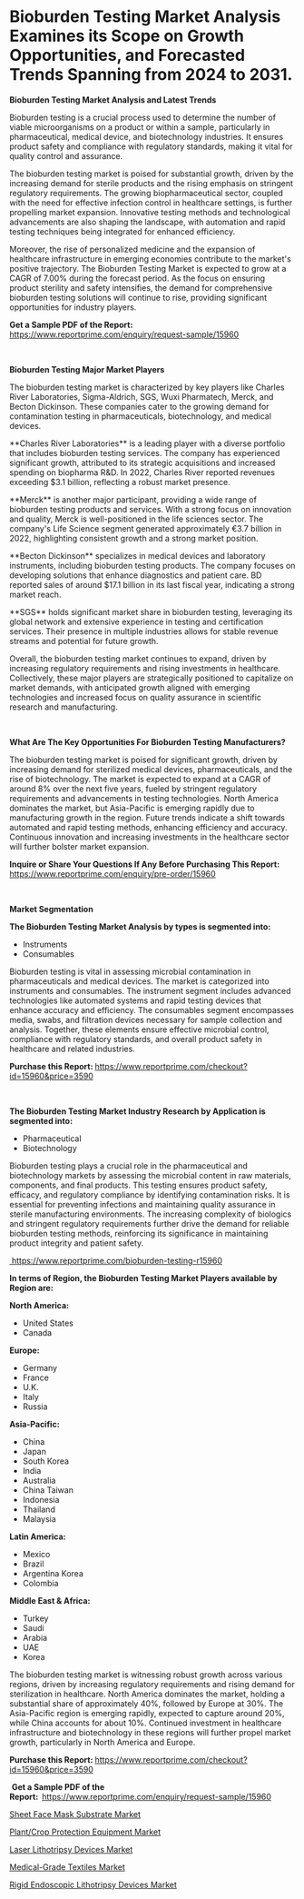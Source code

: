 <p><h1>Bioburden Testing Market Analysis Examines its Scope on Growth Opportunities, and Forecasted Trends Spanning from 2024 to 2031.</h1></p><p><strong>Bioburden Testing Market Analysis and Latest Trends</strong></p>
<p><p>Bioburden testing is a crucial process used to determine the number of viable microorganisms on a product or within a sample, particularly in pharmaceutical, medical device, and biotechnology industries. It ensures product safety and compliance with regulatory standards, making it vital for quality control and assurance. </p><p>The bioburden testing market is poised for substantial growth, driven by the increasing demand for sterile products and the rising emphasis on stringent regulatory requirements. The growing biopharmaceutical sector, coupled with the need for effective infection control in healthcare settings, is further propelling market expansion. Innovative testing methods and technological advancements are also shaping the landscape, with automation and rapid testing techniques being integrated for enhanced efficiency.</p><p>Moreover, the rise of personalized medicine and the expansion of healthcare infrastructure in emerging economies contribute to the market's positive trajectory. The Bioburden Testing Market is expected to grow at a CAGR of 7.00% during the forecast period. As the focus on ensuring product sterility and safety intensifies, the demand for comprehensive bioburden testing solutions will continue to rise, providing significant opportunities for industry players.</p></p>
<p><strong>Get a Sample PDF of the Report:&nbsp;</strong> <a href="https://www.reportprime.com/enquiry/request-sample/15960?utm_campaign=1286&utm_medium=2&utm_source=Github&utm_content=ia&utm_term=11102024&utm_id=bioburden-testing">https://www.reportprime.com/enquiry/request-sample/15960</a></p>
<p>&nbsp;</p>
<p><strong>Bioburden Testing Major Market Players</strong></p>
<p><p>The bioburden testing market is characterized by key players like Charles River Laboratories, Sigma-Aldrich, SGS, Wuxi Pharmatech, Merck, and Becton Dickinson. These companies cater to the growing demand for contamination testing in pharmaceuticals, biotechnology, and medical devices.</p><p>**Charles River Laboratories** is a leading player with a diverse portfolio that includes bioburden testing services. The company has experienced significant growth, attributed to its strategic acquisitions and increased spending on biopharma R&D. In 2022, Charles River reported revenues exceeding $3.1 billion, reflecting a robust market presence.</p><p>**Merck** is another major participant, providing a wide range of bioburden testing products and services. With a strong focus on innovation and quality, Merck is well-positioned in the life sciences sector. The company's Life Science segment generated approximately €3.7 billion in 2022, highlighting consistent growth and a strong market position.</p><p>**Becton Dickinson** specializes in medical devices and laboratory instruments, including bioburden testing products. The company focuses on developing solutions that enhance diagnostics and patient care. BD reported sales of around $17.1 billion in its last fiscal year, indicating a strong market reach.</p><p>**SGS** holds significant market share in bioburden testing, leveraging its global network and extensive experience in testing and certification services. Their presence in multiple industries allows for stable revenue streams and potential for future growth.</p><p>Overall, the bioburden testing market continues to expand, driven by increasing regulatory requirements and rising investments in healthcare. Collectively, these major players are strategically positioned to capitalize on market demands, with anticipated growth aligned with emerging technologies and increased focus on quality assurance in scientific research and manufacturing.</p></p>
<p>&nbsp;</p>
<p><strong>What Are The Key Opportunities For Bioburden Testing Manufacturers?</strong></p>
<p><p>The bioburden testing market is poised for significant growth, driven by increasing demand for sterilized medical devices, pharmaceuticals, and the rise of biotechnology. The market is expected to expand at a CAGR of around 8% over the next five years, fueled by stringent regulatory requirements and advancements in testing technologies. North America dominates the market, but Asia-Pacific is emerging rapidly due to manufacturing growth in the region. Future trends indicate a shift towards automated and rapid testing methods, enhancing efficiency and accuracy. Continuous innovation and increasing investments in the healthcare sector will further bolster market expansion.</p></p>
<p><strong>Inquire or Share Your Questions If Any Before Purchasing This Report:</strong> <a href="https://www.reportprime.com/enquiry/pre-order/15960?utm_campaign=1286&utm_medium=2&utm_source=Github&utm_content=ia&utm_term=11102024&utm_id=bioburden-testing">https://www.reportprime.com/enquiry/pre-order/15960</a></p>
<p>&nbsp;</p>
<p><strong>Market Segmentation</strong></p>
<p><strong>The Bioburden Testing Market Analysis by types is segmented into:</strong></p>
<p><ul><li>Instruments</li><li>Consumables</li></ul></p>
<p><p>Bioburden testing is vital in assessing microbial contamination in pharmaceuticals and medical devices. The market is categorized into instruments and consumables. The instrument segment includes advanced technologies like automated systems and rapid testing devices that enhance accuracy and efficiency. The consumables segment encompasses media, swabs, and filtration devices necessary for sample collection and analysis. Together, these elements ensure effective microbial control, compliance with regulatory standards, and overall product safety in healthcare and related industries.</p></p>
<p><strong>Purchase this Report:&nbsp;</strong><a href="https://www.reportprime.com/checkout?id=15960&price=3590&utm_campaign=1286&utm_medium=2&utm_source=Github&utm_content=ia&utm_term=11102024&utm_id=bioburden-testing">https://www.reportprime.com/checkout?id=15960&price=3590</a></p>
<p>&nbsp;</p>
<p><strong>The Bioburden Testing Market Industry Research by Application is segmented into:</strong></p>
<p><ul><li>Pharmaceutical</li><li>Biotechnology</li></ul></p>
<p><p>Bioburden testing plays a crucial role in the pharmaceutical and biotechnology markets by assessing the microbial content in raw materials, components, and final products. This testing ensures product safety, efficacy, and regulatory compliance by identifying contamination risks. It is essential for preventing infections and maintaining quality assurance in sterile manufacturing environments. The increasing complexity of biologics and stringent regulatory requirements further drive the demand for reliable bioburden testing methods, reinforcing its significance in maintaining product integrity and patient safety.</p></p>
<p><a href="https://www.reportprime.com/bioburden-testing-r15960?utm_campaign=1286&utm_medium=2&utm_source=Github&utm_content=ia&utm_term=11102024&utm_id=bioburden-testing">&nbsp;https://www.reportprime.com/bioburden-testing-r15960</a></p>
<p><strong>In terms of Region, the Bioburden Testing Market Players available by Region are:</strong></p>
<p>
    <p> <strong> North America: </strong>
        <ul>
            <li>United States</li>
            <li>Canada</li>
        </ul>
        </p> 
    <p> <strong> Europe: </strong>
        <ul>
            <li>Germany</li>
            <li>France</li>
            <li>U.K.</li>
            <li>Italy</li>
            <li>Russia</li>
        </ul>
        </p> 
    <p> <strong> Asia-Pacific: </strong>
        <ul>
            <li>China</li>
            <li>Japan</li>
            <li>South Korea</li>
            <li>India</li>
            <li>Australia</li>
            <li>China Taiwan</li>
            <li>Indonesia</li>
            <li>Thailand</li>
            <li>Malaysia</li>
        </ul>
        </p> 
    <p> <strong> Latin America: </strong>
        <ul>
            <li>Mexico</li>
            <li>Brazil</li>
            <li>Argentina Korea</li>
            <li>Colombia</li>
        </ul>
        </p> 
    <p> <strong> Middle East & Africa: </strong>
        <ul>
            <li>Turkey</li>
            <li>Saudi</li>
            <li>Arabia</li>
            <li>UAE</li>
            <li>Korea</li>
        </ul>
    </p>
    </p>
<p><p>The bioburden testing market is witnessing robust growth across various regions, driven by increasing regulatory requirements and rising demand for sterilization in healthcare. North America dominates the market, holding a substantial share of approximately 40%, followed by Europe at 30%. The Asia-Pacific region is emerging rapidly, expected to capture around 20%, while China accounts for about 10%. Continued investment in healthcare infrastructure and biotechnology in these regions will further propel market growth, particularly in North America and Europe.</p></p>
<p><strong>Purchase this Report: </strong><a href="https://www.reportprime.com/checkout?id=15960&price=3590&utm_campaign=1286&utm_medium=2&utm_source=Github&utm_content=ia&utm_term=11102024&utm_id=bioburden-testing">https://www.reportprime.com/checkout?id=15960&price=3590</a></p>
<p>&nbsp;<strong>Get a Sample PDF of the Report:&nbsp;&nbsp;</strong><a href="https://www.reportprime.com/enquiry/request-sample/15960?utm_campaign=1286&utm_medium=2&utm_source=Github&utm_content=ia&utm_term=11102024&utm_id=bioburden-testing">https://www.reportprime.com/enquiry/request-sample/15960</a></p>
<p><strong></strong></p>
<p><p><a href="https://www.linkedin.com/pulse/sheet-face-mask-substrate-momentum-charting-42-cagr-wf1ec?utm_campaign=1286&utm_medium=2&utm_source=Github&utm_content=ia&utm_term=11102024&utm_id=bioburden-testing">Sheet Face Mask Substrate Market</a></p><p><a href="https://www.linkedin.com/pulse/plantcrop-protection-equipment-market-consolidation-impact-structure-bqoue?utm_campaign=1286&utm_medium=2&utm_source=Github&utm_content=ia&utm_term=11102024&utm_id=bioburden-testing">Plant/Crop Protection Equipment Market</a></p><p><a href="https://www.linkedin.com/pulse/laser-lithotripsy-devices-market-drivers-challenges-forecast-4dj4c?utm_campaign=1286&utm_medium=2&utm_source=Github&utm_content=ia&utm_term=11102024&utm_id=bioburden-testing">Laser Lithotripsy Devices Market</a></p><p><a href="https://www.linkedin.com/pulse/global-medical-grade-textiles-market-product-types-applications-7mlvc?utm_campaign=1286&utm_medium=2&utm_source=Github&utm_content=ia&utm_term=11102024&utm_id=bioburden-testing">Medical-Grade Textiles Market</a></p><p><a href="https://www.linkedin.com/pulse/decoding-rigid-endoscopic-lithotripsy-devices-industry-awvdc?utm_campaign=1286&utm_medium=2&utm_source=Github&utm_content=ia&utm_term=11102024&utm_id=bioburden-testing">Rigid Endoscopic Lithotripsy Devices Market</a></p></p>